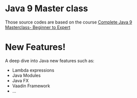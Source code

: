 # Java 9 Master class 
	
Those source codes are based on the course [Complete Java 9 Masterclass- Beginner to Expert](https://www.eduonix.com/complete-java-9-masterclass-beginner-to-expert)

# New Features!
A deep dive into Java new features such as:
  - Lambda expressions 
  - Java Modules
  - Java FX 
  - Vaadin Framework
  - ...